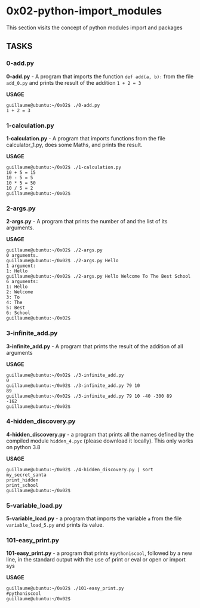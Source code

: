# 0x02-python-import_modules

This section visits the concept of python modules import and packages

## TASKS

### 0-add.py
**0-add.py** - A program that imports the function `def add(a, b):` from the file `add_0.py` and prints the result of the addition `1 + 2 = 3`

**USAGE**
```
guillaume@ubuntu:~/0x02$ ./0-add.py
1 + 2 = 3
```

### 1-calculation.py
**1-calculation.py** -  A program that imports functions from the file calculator_1.py, does some Maths, and prints the result.

**USAGE**
```
guillaume@ubuntu:~/0x02$ ./1-calculation.py
10 + 5 = 15
10 - 5 = 5
10 * 5 = 50
10 / 5 = 2
guillaume@ubuntu:~/0x02$
```

### 2-args.py
**2-args.py** -  A program that prints the number of and the list of its arguments.

**USAGE**
```
guillaume@ubuntu:~/0x02$ ./2-args.py
0 arguments.
guillaume@ubuntu:~/0x02$ ./2-args.py Hello
1 argument:
1: Hello
guillaume@ubuntu:~/0x02$ ./2-args.py Hello Welcome To The Best School
6 arguments:
1: Hello
2: Welcome
3: To
4: The
5: Best
6: School
guillaume@ubuntu:~/0x02$
```

### 3-infinite_add.py
**3-infinite_add.py** - A program that prints the result of the addition of all arguments

**USAGE**
```
guillaume@ubuntu:~/0x02$ ./3-infinite_add.py
0
guillaume@ubuntu:~/0x02$ ./3-infinite_add.py 79 10
89
guillaume@ubuntu:~/0x02$ ./3-infinite_add.py 79 10 -40 -300 89
-162
guillaume@ubuntu:~/0x02$
```

### 4-hidden_discovery.py
**4-hidden_discovery.py** -  a program that prints all the names defined by the compiled module `hidden_4.pyc` (please download it locally). This only works on python 3.8

**USAGE**
```
guillaume@ubuntu:~/0x02$ ./4-hidden_discovery.py | sort
my_secret_santa
print_hidden
print_school
guillaume@ubuntu:~/0x02$
```

### 5-variable_load.py
**5-variable_load.py** -  a program that imports the variable `a` from the file `variable_load_5.py` and prints its value.


### 101-easy_print.py
**101-easy_print.py** - a program that prints `#pythoniscool`, followed by a new line, in the standard output with the use of print or eval or open or import sys

**USAGE**
```
guillaume@ubuntu:~/0x02$ ./101-easy_print.py
#pythoniscool
guillaume@ubuntu:~/0x02$
```
